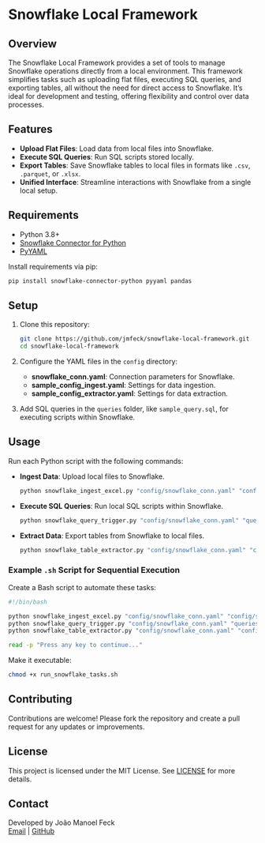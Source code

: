 # Snowflake Local Framework

## Overview
The Snowflake Local Framework provides a set of tools to manage Snowflake operations directly from a local environment. This framework simplifies tasks such as uploading flat files, executing SQL queries, and exporting tables, all without the need for direct access to Snowflake. It’s ideal for development and testing, offering flexibility and control over data processes.

## Features
- **Upload Flat Files**: Load data from local files into Snowflake.
- **Execute SQL Queries**: Run SQL scripts stored locally.
- **Export Tables**: Save Snowflake tables to local files in formats like `.csv`, `.parquet`, or `.xlsx`.
- **Unified Interface**: Streamline interactions with Snowflake from a single local setup.

## Requirements
- Python 3.8+
- [Snowflake Connector for Python](https://docs.snowflake.com/en/user-guide/python-connector-install.html)
- [PyYAML](https://pyyaml.org/)

Install requirements via pip:
```bash
pip install snowflake-connector-python pyyaml pandas
```

## Setup
1. Clone this repository:
   ```bash
   git clone https://github.com/jmfeck/snowflake-local-framework.git
   cd snowflake-local-framework
   ```

2. Configure the YAML files in the `config` directory:
   - **snowflake_conn.yaml**: Connection parameters for Snowflake.
   - **sample_config_ingest.yaml**: Settings for data ingestion.
   - **sample_config_extractor.yaml**: Settings for data extraction.

3. Add SQL queries in the `queries` folder, like `sample_query.sql`, for executing scripts within Snowflake.

## Usage
Run each Python script with the following commands:

- **Ingest Data**: Upload local files to Snowflake.
  ```bash
  python snowflake_ingest_excel.py "config/snowflake_conn.yaml" "config/sample_config_ingest.yaml"
  ```

- **Execute SQL Queries**: Run local SQL scripts within Snowflake.
  ```bash
  python snowflake_query_trigger.py "config/snowflake_conn.yaml" "queries/sample_query.sql"
  ```

- **Extract Data**: Export tables from Snowflake to local files.
  ```bash
  python snowflake_table_extractor.py "config/snowflake_conn.yaml" "config/sample_config_extractor.yaml"
  ```

### Example `.sh` Script for Sequential Execution
Create a Bash script to automate these tasks:
```bash
#!/bin/bash

python snowflake_ingest_excel.py "config/snowflake_conn.yaml" "config/sample_config_ingest.yaml"
python snowflake_query_trigger.py "config/snowflake_conn.yaml" "queries/sample_query.sql"
python snowflake_table_extractor.py "config/snowflake_conn.yaml" "config/sample_config_extractor.yaml"

read -p "Press any key to continue..."
```

Make it executable:
```bash
chmod +x run_snowflake_tasks.sh
```

## Contributing
Contributions are welcome! Please fork the repository and create a pull request for any updates or improvements.

## License
This project is licensed under the MIT License. See [LICENSE](LICENSE) for more details.

## Contact
Developed by João Manoel Feck  
[Email](mailto:joaomfeck@gmail.com) | [GitHub](https://github.com/jmfeck)
